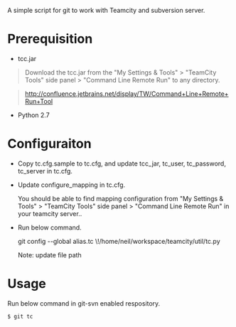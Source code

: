A simple script for git to work with Teamcity and subversion server.

Prerequisition
====

* tcc.jar 

> Download the tcc.jar from the "My Settings & Tools" > "TeamCity Tools" side panel > "Command Line Remote Run" to any directory.

> http://confluence.jetbrains.net/display/TW/Command+Line+Remote+Run+Tool

* Python 2.7

Configuraiton
====

* Copy tc.cfg.sample to tc.cfg, and update tcc_jar, tc_user, tc_password, tc_server in tc.cfg.

* Update configure_mapping in tc.cfg.

    You should be able to find mapping configuration from "My Settings & Tools" > "TeamCity Tools" side panel > "Command Line Remote Run" in your teamcity server..

* Run below command.

    git config --global alias.tc \\!/home/neil/workspace/teamcity/util/tc.py 

  Note: update file path

Usage
====

  Run below command in git-svn enabled respository.
 
    $ git tc
